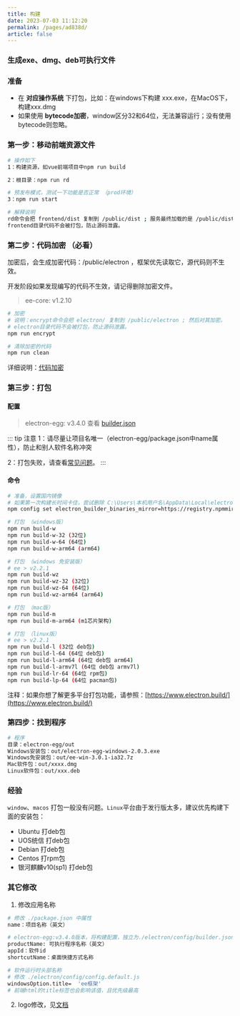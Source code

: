 ```yaml
---
title: 构建
date: 2023-07-03 11:12:20
permalink: /pages/ad838d/
article: false
---
```


### 生成exe、dmg、deb可执行文件

###  准备
- 在 **对应操作系统** 下打包，比如：在windows下构建 xxx.exe，在MacOS下，构建xxx.dmg
- 如果使用 **bytecode加密**，window区分32和64位，无法兼容运行；没有使用bytecode则忽略。

###  第一步：移动前端资源文件
```bash
# 操作如下
1：构建资源，如vue前端项目中npm run build

2：根目录：npm run rd

# 预发布模式，测试一下功能是否正常 （prod环境）
3：npm run start 

# 解释说明
rd命令会把 frontend/dist 复制到 /public/dist ; 服务最终加载的是 /public/dist前端资源。
frontend目录代码不会被打包，防止源码泄露。
```

###  第二步：代码加密 （必看）
加密后，会生成加密代码：/public/electron ，框架优先读取它，源代码则不生效。

开发阶段如果发现编写的代码不生效，请记得删除加密文件。

> ee-core: v1.2.10

```bash
# 加密
# 说明：encrypt命令会把 electron/ 复制到 /public/electron ; 然后对其加密。
# electron目录代码不会被打包，防止源码泄露。
npm run encrypt

# 清除加密的代码
npm run clean
```

详细说明：[代码加密](/pages/383ba6/)

###  第三步：打包
#### 配置
> electron-egg: v3.4.0
查看 [builder.json](/pages/2df2e6/)

::: tip 注意
1：请尽量让项目名唯一（electron-egg/package.json中name属性），防止和别人软件名称冲突

2：打包失败，请查看[常见问题](/pages/23649b/)。
:::

#### 命令
```bash
# 准备，设置国内镜像
# 如果第一次构建长时间卡住，尝试删除 C:\Users\本机用户名\AppData\Local\electron\Cache 把这个目录清空，并重试
npm config set electron_builder_binaries_mirror=https://registry.npmmirror.com/-/binary/electron-builder-binaries/

# 打包 （windows版）
npm run build-w
npm run build-w-32 (32位)
npm run build-w-64 (64位)
npm run build-w-arm64 (arm64)

# 打包 （windows 免安装版）
# ee > v2.2.1
npm run build-wz
npm run build-wz-32 (32位)
npm run build-wz-64 (64位)
npm run build-wz-arm64 (arm64)

# 打包 （mac版）
npm run build-m
npm run build-m-arm64 (m1芯片架构)

# 打包 （linux版）
# ee > v2.2.1
npm run build-l (32位 deb包)
npm run build-l-64 (64位 deb包)
npm run build-l-arm64 (64位 deb包 arm64)
npm run build-l-armv7l (64位 deb包 armv7l)
npm run build-lr-64 (64位 rpm包)
npm run build-lp-64 (64位 pacman包)
```
注释：如果你想了解更多平台打包功能，请参照：[https://www.electron.build/](https://www.electron.build/)

###  第四步：找到程序
```bash
# 程序
目录：electron-egg/out
Windows安装包：out/electron-egg-windows-2.0.3.exe  
Windows免安装包：out/ee-win-3.0.1-ia32.7z
Mac软件包：out/xxxx.dmg
Linux软件包：out/xxx.deb 
```

### 经验
`window`、`macos` 打包一般没有问题。`Linux`平台由于发行版太多，建议优先构建下面的安装包：

- Ubuntu 打deb包
- UOS统信 打deb包
- Debian 打deb包
- Centos 打rpm包
- 银河麒麟v10(sp1) 打deb包

### 其它修改

1. 修改应用名称
```bash
# 修改 ./package.json 中属性
name：项目名称（英文）

# electron-egg:v3.4.0版本，将构建配置，独立为./electron/config/builder.json 文件
productName: 可执行程序名称（英文）
appId：软件id
shortcutName：桌面快捷方式名称

# 软件运行时头部名称
# 修改 ./electron/config/config.default.js
windowsOption.title=  'ee框架'
# 前端html的title标签也会影响该值，且优先级最高
```

2. logo修改，见[文档](/pages/801f4c/)


